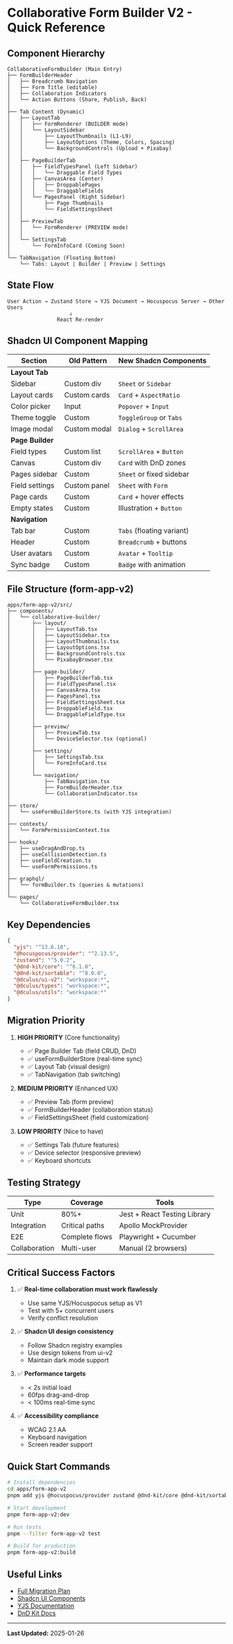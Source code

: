 # Collaborative Form Builder V2 - Quick Reference

## Component Hierarchy

```
CollaborativeFormBuilder (Main Entry)
├── FormBuilderHeader
│   ├── Breadcrumb Navigation
│   ├── Form Title (editable)
│   ├── Collaboration Indicators
│   └── Action Buttons (Share, Publish, Back)
│
├── Tab Content (Dynamic)
│   ├── LayoutTab
│   │   ├── FormRenderer (BUILDER mode)
│   │   └── LayoutSidebar
│   │       ├── LayoutThumbnails (L1-L9)
│   │       ├── LayoutOptions (Theme, Colors, Spacing)
│   │       └── BackgroundControls (Upload + Pixabay)
│   │
│   ├── PageBuilderTab
│   │   ├── FieldTypesPanel (Left Sidebar)
│   │   │   └── Draggable Field Types
│   │   ├── CanvasArea (Center)
│   │   │   ├── DroppablePages
│   │   │   └── DraggableFields
│   │   └── PagesPanel (Right Sidebar)
│   │       ├── Page Thumbnails
│   │       └── FieldSettingsSheet
│   │
│   ├── PreviewTab
│   │   └── FormRenderer (PREVIEW mode)
│   │
│   └── SettingsTab
│       └── FormInfoCard (Coming Soon)
│
└── TabNavigation (Floating Bottom)
    └── Tabs: Layout | Builder | Preview | Settings
```

## State Flow

```
User Action → Zustand Store → YJS Document → Hocuspocus Server → Other Users
                    ↓
                React Re-render
```

## Shadcn UI Component Mapping

| Section | Old Pattern | New Shadcn Components |
|---------|-------------|----------------------|
| **Layout Tab** |
| Sidebar | Custom div | `Sheet` or `Sidebar` |
| Layout cards | Custom cards | `Card` + `AspectRatio` |
| Color picker | Input | `Popover` + `Input` |
| Theme toggle | Custom | `ToggleGroup` or `Tabs` |
| Image modal | Custom modal | `Dialog` + `ScrollArea` |
| **Page Builder** |
| Field types | Custom list | `ScrollArea` + `Button` |
| Canvas | Custom div | `Card` with DnD zones |
| Pages sidebar | Custom | `Sheet` or fixed sidebar |
| Field settings | Custom panel | `Sheet` with `Form` |
| Page cards | Custom | `Card` + hover effects |
| Empty states | Custom | Illustration + `Button` |
| **Navigation** |
| Tab bar | Custom | `Tabs` (floating variant) |
| Header | Custom | `Breadcrumb` + buttons |
| User avatars | Custom | `Avatar` + `Tooltip` |
| Sync badge | Custom | `Badge` with animation |

## File Structure (form-app-v2)

```
apps/form-app-v2/src/
├── components/
│   └── collaborative-builder/
│       ├── layout/
│       │   ├── LayoutTab.tsx
│       │   ├── LayoutSidebar.tsx
│       │   ├── LayoutThumbnails.tsx
│       │   ├── LayoutOptions.tsx
│       │   ├── BackgroundControls.tsx
│       │   └── PixabayBrowser.tsx
│       │
│       ├── page-builder/
│       │   ├── PageBuilderTab.tsx
│       │   ├── FieldTypesPanel.tsx
│       │   ├── CanvasArea.tsx
│       │   ├── PagesPanel.tsx
│       │   ├── FieldSettingsSheet.tsx
│       │   ├── DroppableField.tsx
│       │   └── DraggableFieldType.tsx
│       │
│       ├── preview/
│       │   ├── PreviewTab.tsx
│       │   └── DeviceSelector.tsx (optional)
│       │
│       ├── settings/
│       │   ├── SettingsTab.tsx
│       │   └── FormInfoCard.tsx
│       │
│       └── navigation/
│           ├── TabNavigation.tsx
│           ├── FormBuilderHeader.tsx
│           └── CollaborationIndicator.tsx
│
├── store/
│   └── useFormBuilderStore.ts (with YJS integration)
│
├── contexts/
│   └── FormPermissionContext.tsx
│
├── hooks/
│   ├── useDragAndDrop.ts
│   ├── useCollisionDetection.ts
│   ├── useFieldCreation.ts
│   └── useFormPermissions.ts
│
├── graphql/
│   └── formBuilder.ts (queries & mutations)
│
└── pages/
    └── CollaborativeFormBuilder.tsx
```

## Key Dependencies

```json
{
  "yjs": "^13.6.18",
  "@hocuspocus/provider": "^2.13.5",
  "zustand": "^5.0.2",
  "@dnd-kit/core": "^6.1.0",
  "@dnd-kit/sortable": "^8.0.0",
  "@dculus/ui-v2": "workspace:*",
  "@dculus/types": "workspace:*",
  "@dculus/utils": "workspace:*"
}
```

## Migration Priority

1. **HIGH PRIORITY** (Core functionality)
   - ✅ Page Builder Tab (field CRUD, DnD)
   - ✅ useFormBuilderStore (real-time sync)
   - ✅ Layout Tab (visual design)
   - ✅ TabNavigation (tab switching)

2. **MEDIUM PRIORITY** (Enhanced UX)
   - ✅ Preview Tab (form preview)
   - ✅ FormBuilderHeader (collaboration status)
   - ✅ FieldSettingsSheet (field customization)

3. **LOW PRIORITY** (Nice to have)
   - ✅ Settings Tab (future features)
   - ✅ Device selector (responsive preview)
   - ✅ Keyboard shortcuts

## Testing Strategy

| Type | Coverage | Tools |
|------|----------|-------|
| Unit | 80%+ | Jest + React Testing Library |
| Integration | Critical paths | Apollo MockProvider |
| E2E | Complete flows | Playwright + Cucumber |
| Collaboration | Multi-user | Manual (2 browsers) |

## Critical Success Factors

1. ✅ **Real-time collaboration must work flawlessly**
   - Use same YJS/Hocuspocus setup as V1
   - Test with 5+ concurrent users
   - Verify conflict resolution

2. ✅ **Shadcn UI design consistency**
   - Follow Shadcn registry examples
   - Use design tokens from ui-v2
   - Maintain dark mode support

3. ✅ **Performance targets**
   - < 2s initial load
   - 60fps drag-and-drop
   - < 100ms real-time sync

4. ✅ **Accessibility compliance**
   - WCAG 2.1 AA
   - Keyboard navigation
   - Screen reader support

## Quick Start Commands

```bash
# Install dependencies
cd apps/form-app-v2
pnpm add yjs @hocuspocus/provider zustand @dnd-kit/core @dnd-kit/sortable

# Start development
pnpm form-app-v2:dev

# Run tests
pnpm --filter form-app-v2 test

# Build for production
pnpm form-app-v2:build
```

## Useful Links

- [Full Migration Plan](./COLLABORATIVE_FORM_BUILDER_V2_MIGRATION_PLAN.md)
- [Shadcn UI Components](https://ui.shadcn.com/docs/components)
- [YJS Documentation](https://docs.yjs.dev/)
- [DnD Kit Docs](https://docs.dndkit.com/)

---

**Last Updated:** 2025-01-26
